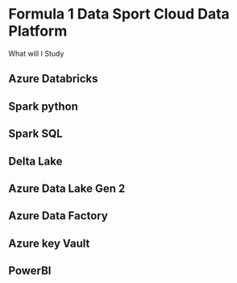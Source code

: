 # Formula 1 Data Sport Cloud Data Platform

What will I Study

## Azure Databricks

## Spark python

## Spark SQL

## Delta Lake

## Azure Data Lake Gen 2

## Azure Data Factory

## Azure key Vault

## PowerBI
